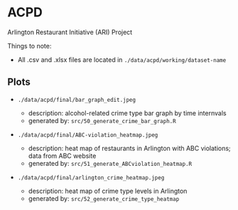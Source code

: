 # ACPD

Arlington Restaurant Initiative (ARI) Project

Things to note:
- All .csv and .xlsx files are located in `./data/acpd/working/dataset-name`


## Plots

- `./data/acpd/final/bar_graph_edit.jpeg`
  - description: alcohol-related crime type bar graph by time internvals 
  - generated by: `src/50_generate_crime_bar_graph.R`
  

- `./data/acpd/final/ABC-violation_heatmap.jpeg`
  - description: heat map of restaurants in Arlington with ABC violations; data from ABC website
  - generated by: `src/51_generate_ABCviolation_heatmap.R`
  

- `./data/acpd/final/arlington_crime_heatmap.jpeg`
  - description: heat map of crime type levels in Arlington
  - generated by: `src/52_generate_crime_type_heatmap`
  
  